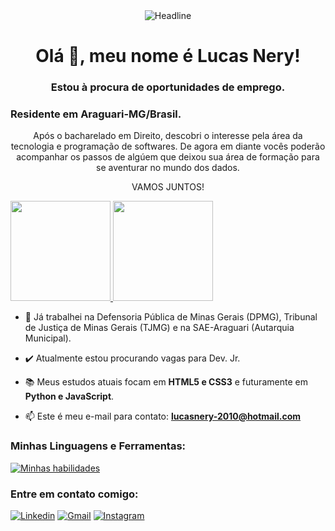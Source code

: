 <div align=center>
    
</div>
<div align=center>
    <img src="https://readme-typing-svg.herokuapp.com?color=%236FDA44&size=32&center=true&vCenter=true&width=600&height=50&lines=Futuro+Full-Stack;Bacharel+em+Direito;" alt="Headline" />
</div>

<h1 align="center">Olá 👋, meu nome é Lucas Nery!</h1>
<h3 align="center">Estou à procura de oportunidades de emprego.</h3>
<h3> Residente em Araguari-MG/Brasil.</h3>
<p align="center">Após o bacharelado em Direito, descobri o interesse pela área da tecnologia e programação de softwares. De agora em diante vocês poderão acompanhar os passos de algúem que deixou sua área de formação para se aventurar no mundo dos dados. </p>
<p align="center">VAMOS JUNTOS!</p> 
<div>
    <a href="https://github.com/LucasNP07">
    <img height="160em" src="https://github-readme-stats.vercel.app/api?username=LucasNP07&show_icons=true&theme=chartreuse-dark&include_all_commits=true&count_private=true"/>
    <img height="160em" src="https://github-readme-stats.vercel.app/api/top-langs/?username=LucasNP07&layout=compact&langs_count=16&theme=chartreuse-dark"/> </a>
</div>

- 🏢 Já trabalhei na Defensoria Pública de Minas Gerais (DPMG), Tribunal de Justiça de Minas Gerais (TJMG) e na SAE-Araguari (Autarquia Municipal).
- ✔️ Atualmente estou procurando vagas para Dev. Jr.

- 📚 Meus estudos atuais focam em **HTML5 e CSS3** e futuramente em **Python e JavaScript**.

- 📫 Este é meu e-mail para contato: **lucasnery-2010@hotmail.com**


<h3 align="left"> Minhas Linguagens e Ferramentas:</h3>

[![Minhas habilidades](https://skillicons.dev/icons?i=html,css)]()


<h3 align="left">Entre em contato comigo:</h3>

[![Linkedin](https://skillicons.dev/icons?i=linkedin)](https://www.linkedin.com/in/lucas-nery-3376432a3 )
[![Gmail](https://skillicons.dev/icons?i=gmail)](mailto:lucasnery-2010@hotmail.com)
[![Instagram](https://skillicons.dev/icons?i=instagram)](https://www.instagram.com/lucas_neryp/)


